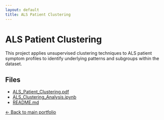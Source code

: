 ```yaml
---
layout: default
title: ALS Patient Clustering
---
```


# ALS Patient Clustering

This project applies unsupervised clustering techniques to ALS patient symptom profiles to identify underlying patterns and subgroups within the dataset.

## Files

- [ALS_Patient_Clustering.pdf](./ALS_Patient_Clustering.pdf)
- [ALS_Clustering_Analysis.ipynb](./ALS_Clustering_Analysis.ipynb)
- [README.md](./README.md)

[← Back to main portfolio](../index.md)
